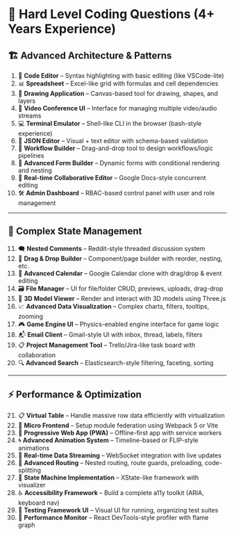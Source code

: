# 🚀 Hard Level Coding Questions (4+ Years Experience)

## 🏗️ Advanced Architecture & Patterns

1. 🧾 **Code Editor** – Syntax highlighting with basic editing (like
   VSCode-lite)
2. 📊 **Spreadsheet** – Excel-like grid with formulas and cell dependencies
3. 🎨 **Drawing Application** – Canvas-based tool for drawing, shapes, and
   layers
4. 🎥 **Video Conference UI** – Interface for managing multiple video/audio
   streams
5. 💻 **Terminal Emulator** – Shell-like CLI in the browser (bash-style
   experience)
6. 🧬 **JSON Editor** – Visual + text editor with schema-based validation
7. 🔀 **Workflow Builder** – Drag-and-drop tool to design workflows/logic
   pipelines
8. 🧾 **Advanced Form Builder** – Dynamic forms with conditional rendering and
   nesting
9. 👥 **Real-time Collaborative Editor** – Google Docs-style concurrent editing
10. 🛠️ **Admin Dashboard** – RBAC-based control panel with user and role
    management

---

## 🔄 Complex State Management

11. 🗨️ **Nested Comments** – Reddit-style threaded discussion system
12. 🧩 **Drag & Drop Builder** – Component/page builder with reorder, nesting,
    etc.
13. 📅 **Advanced Calendar** – Google Calendar clone with drag/drop & event
    editing
14. 🗃️ **File Manager** – UI for file/folder CRUD, previews, uploads, drag-drop
15. 🧱 **3D Model Viewer** – Render and interact with 3D models using Three.js
16. 📈 **Advanced Data Visualization** – Complex charts, filters, tooltips,
    zooming
17. 🎮 **Game Engine UI** – Physics-enabled engine interface for game logic
18. 📬 **Email Client** – Gmail-style UI with inbox, thread, labels, filters
19. 📋 **Project Management Tool** – Trello/Jira-like task board with
    collaboration
20. 🔍 **Advanced Search** – Elasticsearch-style filtering, faceting, sorting

---

## ⚡ Performance & Optimization

21. 📋 **Virtual Table** – Handle massive row data efficiently with
    virtualization
22. 🧩 **Micro Frontend** – Setup module federation using Webpack 5 or Vite
23. 📱 **Progressive Web App (PWA)** – Offline-first app with service workers
24. 🌀 **Advanced Animation System** – Timeline-based or FLIP-style animations
25. 📡 **Real-time Data Streaming** – WebSocket integration with live updates
26. 🧭 **Advanced Routing** – Nested routing, route guards, preloading,
    code-splitting
27. 🔄 **State Machine Implementation** – XState-like framework with visualizer
28. ♿ **Accessibility Framework** – Build a complete a11y toolkit (ARIA,
    keyboard nav)
29. 🧪 **Testing Framework UI** – Visual UI for running, organizing test suites
30. 🚥 **Performance Monitor** – React DevTools-style profiler with flame graph
